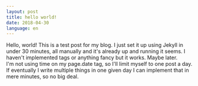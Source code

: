 ```yaml
---
layout: post
title: hello world!
date: 2018-04-30
language: en
---
```


Hello, world! This is a test post for my blog. I just set it up using Jekyll in under 30 minutes, all manually and it's already up and running it seems. I haven't implemented tags or anything fancy but it works. Maybe later.  
I'm not using time on my page.date tag, so I'll limit myself to one post a day. If eventually I write multiple things in one given day I can implement that in mere minutes, so no big deal.